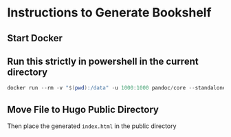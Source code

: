 # Instructions to Generate Bookshelf

## Start Docker

## Run this strictly in powershell in the current directory

```powershell
docker run --rm -v "$(pwd):/data" -u 1000:1000 pandoc/core --standalone --template template/template.html template/books.md -o index.html
```

## Move File to Hugo Public Directory

Then place the generated `index.html` in the public directory
